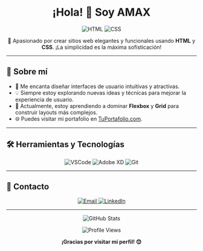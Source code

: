 <h1 align="center">¡Hola! 👋 Soy AMAX</h1>

<p align="center">
  <img src="https://img.shields.io/badge/HTML-E34F26?style=for-the-badge&logo=html5&logoColor=white" alt="HTML">
  <img src="https://img.shields.io/badge/CSS-1572B6?style=for-the-badge&logo=css3&logoColor=white" alt="CSS">
</p>

<p align="center">
  🌟 Apasionado por crear sitios web elegantes y funcionales usando <strong>HTML</strong> y <strong>CSS</strong>. ¡La simplicidad es la máxima sofisticación!
</p>

---

## 🚀 Sobre mí

- 🎨 Me encanta diseñar interfaces de usuario intuitivas y atractivas.
- 💡 Siempre estoy explorando nuevas ideas y técnicas para mejorar la experiencia de usuario.
- 🧠 Actualmente, estoy aprendiendo a dominar **Flexbox** y **Grid** para construir layouts más complejos.
- 🌐 Puedes visitar mi portafolio en [TuPortafolio.com](https://tuportafolio.com).

---

## 🛠️ Herramientas y Tecnologías

<p align="center">
  <img src="https://img.shields.io/badge/Visual_Studio_Code-0078D4?style=for-the-badge&logo=visual%20studio%20code&logoColor=white" alt="VSCode">
  <img src="https://img.shields.io/badge/Adobe_XD-FF61F6?style=for-the-badge&logo=adobe%20xd&logoColor=white" alt="Adobe XD">
  <img src="https://img.shields.io/badge/Git-F05032?style=for-the-badge&logo=git&logoColor=white" alt="Git">
</p>

---

## 💬 Contacto

<p align="center">
  <a href="mailto:amax070012@gmail.com">
    <img src="https://img.shields.io/badge/Email-D14836?style=for-the-badge&logo=gmail&logoColor=white" alt="Email">
  </a>
  <a href="https://www.linkedin.com/in/tuusuario">
    <img src="https://img.shields.io/badge/LinkedIn-0077B5?style=for-the-badge&logo=linkedin&logoColor=white" alt="LinkedIn">
  </a>
</p>

---

<p align="center">
  <img src="https://github-readme-stats.vercel.app/api?username=tuusuario&show_icons=true&theme=radical" alt="GitHub Stats">
</p>

<p align="center">
  <img src="https://komarev.com/ghpvc/?username=tuusuario&color=blue&style=flat-square" alt="Profile Views">
</p>

<p align="center">
  <strong>¡Gracias por visitar mi perfil! 😊</strong>
</p>

